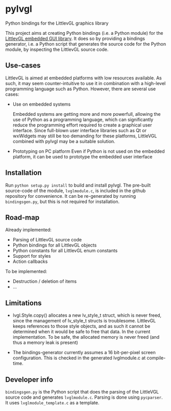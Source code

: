 # pylvgl
Python bindings for the LittlevGL graphics library

This project aims at creating Python bindings (i.e. a Python module) for the [LittlevGL embedded GUI library](https://littlevgl.com). It does so by providing a bindings generator, i.e. a Python script that generates the source code for the Python module, by inspecting the LittlevGL source code.

## Use-cases

LittlevGL is aimed at embedded platforms with low resources available. As such, it may seem counter-intuitive to use it in combination with a high-level programming language such as Python. However, there are several use cases:

* Use on embedded systems

  Embedded systems are getting more and more powerfull, allowing the use of Python as a programming language, which can significantly reduce the programming effort required to create a graphical user interface. Since full-blown user interface libraries such as Qt or wxWidgets may still be too demanding for these platforms, LittleVGL combined with pylvgl may be a suitable solution.
  
* Prototyping on PC platform
  Even if Python is not used on the embedded platform, it can be used to prototype the embedded user interface
  
## Installation

Run `python setup.py install` to build and install pylvgl. The pre-built source-code of the module, `lvglmodule.c`, is included in the github repository for convenience. It can be re-generated by running `bindingsgen.py`, but this is not required for installation.
  
## Road-map

Already implemented:

* Parsing of LittlevGL source code
* Python bindings for all LittlevGL objects
* Python constants for all LittlevGL enum constants
* Support for styles
* Action callbacks

To be implemented:

* Destruction / deletion of items
* ...

## Limitations

* lvgl.Style.copy() allocates a new lv_style_t struct, which is never freed, since the management of lv_style_t structs is troublesome. LittlevGL keeps references to those style objects, and as such it cannot be determined when it would be safe to free that data. In the current implementation. To be safe, the allocated memory is never freed (and thus a memory leak is present)

* The bindings-generator currently assumes a 16 bit-per-pixel screen configuration. This is checked in the generated lvglmodule.c at compile-time.

## Developer info

`bindingsgen.py` is the Python script that does the parsing of the LittleVGL source code and generates `lvglmodule.c`. Parsing is done using `pycparser`. It uses `lvglmodule_template.c` as a template.
